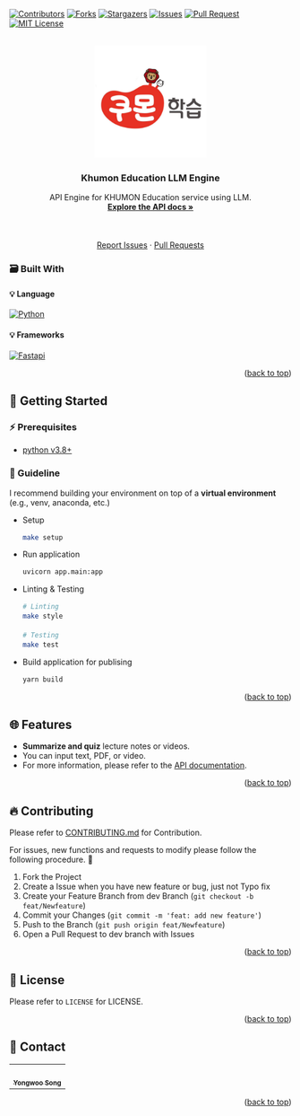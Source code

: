 <!-- Improved compatibility of back to top link: See: https://github.com/othneildrew/Best-README-Template/pull/73 -->
<a name="readme-top"></a>
[![Contributors][contributors-shield]][contributors-url] [![Forks][forks-shield]][forks-url] [![Stargazers][stars-shield]][stars-url] [![Issues][issues-shield]][issues-url] [![Pull Request][pr-shield]][pr-url] [![MIT License][license-shield]][license-url]



<!-- PROJECT LOGO -->
<br />
<div align="center">
  <a href="https://github.com/KHUMON-EDU/khumon-llm">
    <img src="./static/logo.jpg" alt="Logo" width="200" height="200">
  </a>

<h3 align="center">Khumon Education LLM Engine</h3>

  <p align="center">
  API Engine for KHUMON Education service using LLM.
    <br />
    <a href="http://facerain-dev.iptime.org:5000/docs"><strong>Explore the API docs »</strong></a>
    <br />
    <br />
    <br />
    <br />
    <a href="https://github.com/KHUMON-EDU/khumon-llm/issues">Report Issues</a>
    ·
    <a href="https://github.com/KHUMON-EDU/khumon-llm/pulls">Pull Requests</a>
  </p>
</div>


### :card_file_box: Built With
#### :bulb: Language
[![Python][Python]][Python-url]
#### :bulb: Frameworks
[![Fastapi][Fastapi]][Fastapi-url]


<p align="right">(<a href="#readme-top">back to top</a>)</p>



<!-- GETTING STARTED -->
## :rocket: Getting Started

### :zap: Prerequisites
- [python v3.8+](https://www.python.org/)

### 🚀 Guideline

I recommend building your environment on top of a **virtual environment** (e.g., venv, anaconda, etc.)
* Setup
  
  ```sh
  make setup
  ```
* Run application
  
  ```sh
  uvicorn app.main:app
  ```
* Linting & Testing
  
  ```sh
  # Linting
  make style

  # Testing
  make test
  ```
* Build application for publising

  ```sh
  yarn build
  ```


<p align="right">(<a href="#readme-top">back to top</a>)</p>





## :globe_with_meridians: Features
- **Summarize and quiz** lecture notes or videos.
- You can input text, PDF, or video.
- For more information, please refer to the [API documentation](http://facerain-dev.iptime.org:5000/docs).

<p align="right">(<a href="#readme-top">back to top</a>)</p>

<!-- CONTRIBUTING -->
## :fire: Contributing
Please refer to [CONTRIBUTING.md](https://github.com/KHUMON-EDU/khumon-llm/blob/main/CONTRIBUTING.md) for Contribution.

For issues, new functions and requests to modify please follow the following procedure. 🥰

1. Fork the Project
2. Create a Issue when you have new feature or bug, just not Typo fix
3. Create your Feature Branch from dev Branch (`git checkout -b feat/Newfeature`)
4. Commit your Changes (`git commit -m 'feat: add new feature'`)
5. Push to the Branch (`git push origin feat/Newfeature`)
6. Open a Pull Request to dev branch with Issues

<p align="right">(<a href="#readme-top">back to top</a>)</p>



<!-- LICENSE -->
## :closed_lock_with_key: License
Please refer to `LICENSE` for LICENSE.
<p align="right">(<a href="#readme-top">back to top</a>)</p>



<!-- CONTACT -->
## :speech_balloon: Contact

<table>
  <tbody>
    <tr>
      <td align="center"><a href="https://github.com/FacerAin"><img src="https://avatars.githubusercontent.com/u/16442978?v=4" width="100px;" alt=""/><br /><sub><b>Yongwoo Song</b></sub></a></td>
    </tr>
  </tobdy>
</table>

<p align="right">(<a href="#readme-top">back to top</a>)</p>


<!-- MARKDOWN LINKS & IMAGES -->
<!-- https://www.markdownguide.org/basic-syntax/#reference-style-links -->
[contributors-shield]: https://img.shields.io/github/contributors/KHUMON-EDU/khumon-llm.svg?style=flat
[contributors-url]: https://github.com/KHUMON-EDU/khumon-llm/graphs/contributors
[forks-shield]: https://img.shields.io/github/forks/KHUMON-EDU/khumon-llm.svg?style=flat
[forks-url]: https://github.com/KHUMON-EDU/khumon-llm/network/members
[stars-shield]: https://img.shields.io/github/stars/KHUMON-EDU/khumon-llm.svg?style=flat
[stars-url]: https://github.com/KHUMON-EDU/khumon-llm/stargazers
[issues-shield]: https://img.shields.io/github/issues/KHUMON-EDU/khumon-llm.svg?style=flat
[issues-url]: https://github.com/KHUMON-EDU/khumon-llm/issues
[pr-url]: https://github.com/KHUMON-EDU/khumon-llm/pulls
[pr-shield]: https://img.shields.io/github/issues-pr/KHUMON-EDU/khumon-llm.svg?style=flat
[license-shield]: https://img.shields.io/github/license/KHUMON-EDU/khumon-llm.svg?style=flat
[license-url]: https://github.com/KHUMON-EDU/khumon-llm/blob/master/LICENSE.txt

[Python]: https://img.shields.io/badge/Python-14354C?style=for-the-badge&logo=python&logoColor=white
[Python-url]: https://www.python.org/

[Fastapi]: https://img.shields.io/badge/FastAPI-005571?style=for-the-badge&logo=fastapi
[Fastapi-url]: https://fastapi.tiangolo.com/ko/


[Yarn]: https://img.shields.io/badge/yarn-%232C8EBB.svg?style=flat&logo=yarn&logoColor=white
[Yarn-url]: https://yarnpkg.com/
[ESLint]: https://img.shields.io/badge/ESLint-4B3263?style=flat&logo=eslint&logoColor=white
[ESLint-url]: https://eslint.org/
[Vue]: https://img.shields.io/badge/Vue.js-35495E?style=flat&logo=vuedotjs&logoColor=white
[Vue-url]: https://vuejs.org/
[Go]: https://img.shields.io/badge/Go-00ADD8?style=flat&logo=Go&logoColor=white
[Go-url]: https://go.dev/
[Terraform]: https://img.shields.io/badge/Terraform-430098?style=flat&logo=Terraform&logoColor=white
[Terraform-url]: https://www.terraform.io/
[aws]: https://img.shields.io/badge/AmazonAWS-232F3E?style=flat&logo=AmazonAWS&logoColor=white
[aws-url]: https://aws.amazon.com/
[OCI]: https://img.shields.io/badge/Oracle-F80000?style=flat&logo=oracle&logoColor=black
[OCI-url]: https://www.oracle.com/kr/cloud/
[Kubernetes]: https://img.shields.io/badge/Kubernetes-326CE5?style=flat&logo=Kubernetes&logoColor=white
[Kubernetes-url]: https://kubernetes.io/ko/
[Github-actions]: https://img.shields.io/badge/GitHub_Actions-2088FF?style=flat&logo=github-actions&logoColor=white
[Github-actions-url]: https://github.com/features/actions
[Helm]: https://img.shields.io/badge/Helm-326CE5?style=flat&logo=Helm&logoColor=white
[Helm-url]: https://helm.sh/
[Accordian]: https://img.shields.io/badge/Accordian-430098?style=flat&logo=Accordian&logoColor=white
[Accordian-url]: https://accordions.co.kr/
